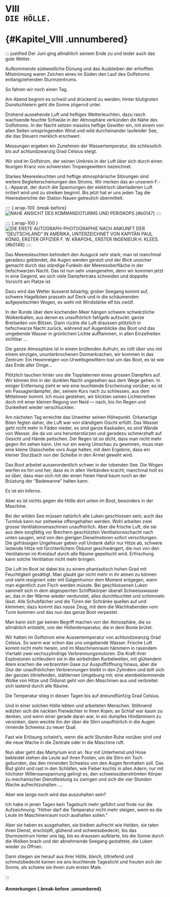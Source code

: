 # VIII&nbsp;<br />**`DIE HÖLLE.`**<br /><br /> {#Kapitel_VIII .unnumbered}

::: justified
Der Juni ging allmählich seinem Ende zu und leider auch das gute Wetter.

Aufkommende südwestliche Dünung und das Ausbleiben der erhofften Mitströmung
waren Zeichen eines im Süden den Lauf des Golfstroms entlangziehenden
Sturmzentrums.

So fahren wir noch einen Tag.

Am Abend beginnt es schwül und drückend zu werden; hinter blutigroten
Dunstschleiern geht die Sonne zögernd unter.

Drohend aussehende Luft und heftiges Wetterleuchten, dazu rasch wachsende feuchte
Schwüle in der Atmosphäre verkünden die Nähe des Golfstroms. In der Nacht setzen
masslos heftige Gewitter ein, mit einem von allen Seiten umspringenden Wind und
wild durcheinander laufender See, die das Steuern merklich erschwert.

Messungen ergeben ein Zunehmen der Wassertemperatur, die schliesslich bis auf
achtundzwanzig Grad Celsius steigt.

Wir sind im Golfstrom, der seinen Umkreis in der Luft über sich durch einen
feurigen Kranz von schwersten Tropengewittern bezeichnet.

Starkes Meeresleuchten und heftige atmosphärische Störungen sind weitere
Begleiterscheinungen des Stroms. Wir merken das an unserem F.-L.-Apparat,
der durch die Spannungen der elektrisch überladenen Luft irritiert wird
und zu streiken beginnt. Bis jetzt hat er uns jeden Tag die Heeresberichte
der Station Nauen getreulich übermittelt.

:::: {.wrap-100 .break-before}
![NAHE ANSICHT DES KOMMANDOTURMS UND PERISKOPS.](Die_Fahrt_der_Deutschland_0147.jpg "NAHE ANSICHT DES KOMMANDOTURMS UND PERISKOPS."){#b0147}
::::

:::: {.wrap-100 }
![DIE ERSTE AUTOGRAPH-PHOTOGRAPHIE NACH ANKUNFT DER “DEUTSCHLAND” IN AMERIKA, UNTERZEICHNET VON KAPITÄN PAUL KÖNIG, ERSTER OFFIZIER F. W. KRAPOHL, ERSTER INGENIEUR H. KLEES.](Die_Fahrt_der_Deutschland_0148.jpg "DIE ERSTE AUTOGRAPH-PHOTOGRAPHIE NACH ANKUNFT DER “DEUTSCHLAND” IN AMERIKA."){#b0148}
::::

Das Meeresleuchten behindert den Ausguck sehr stark; man ist manchmal geradezu
geblendet, die Augen werden gereizt und der Blick unsicher gemacht durch das
ständige Funkeln der Meeresoberfläche in der tiefschwarzen Nacht.
Das ist nun sehr unangenehm, denn wir kommen jetzt in eine Gegend, wo sich viele
Dampfertraks schneiden und doppelte Vorsicht am Platze ist.

Dazu wird das Wetter äusserst bösartig; grober Seegang kommt auf, schwere
Hagelböen prasseln auf Deck und in die schäumenden aufgepeitschten Wogen, es
weht mit Windstärke elf bis zwölf.

In der Runde über dem kochenden Meer hängen schwere schwärzliche Wolkenballen,
aus denen es unaufhörlich fahlgelb aufzuckt: ganze Breitseiten von Blitzen.
Dann rückte die Luft draussen plötzlich in tiefschwarze Nacht zurück, während
auf Augenblicke das Boot und das umgebende Wasser in grünlichem Lichte aufflammen,
in allen Einzelheiten sichtbar ...

Die ganze Atmosphäre ist in einem brüllenden Aufruhr, es rollt über uns mit einem
einzigen, ununterbrochenen Donnerkrachen, wir kommen in das Zentrum:
Ein Hexenreigen von Urweltsgewittern tost um das Boot, es ist wie das
Ende aller Dinge...

Plötzlich tauchen hinter uns die Topplaternen eines grossen Dampfers auf.
Wir können ihm in der dunklen Nacht ungesehen aus dem Wege gehen. In einiger
Entfernung zieht er wie eine leuchtende Erscheinung vorüber; es
ist ein Passagierdampfer, der, seinem Kurs nach zu schliessen, aus dem Mittelmeer
kommt. Ich muss gestehen, wir blickten seinen Lichterreihen doch mit einer
kleinen Regung von Neid — nach, bis ihn Regen und Dunkelheit wieder verschluckten.

Am nächsten Tag erreichte das Unwetter seinen Höhepunkt. Orkanartige Böen fegten
daher, die Luft war von ständigem Gischt erfüllt. Das Wasser geht nicht mehr in
Fäden nieder, es sind ganze Kaskaden, es sind Wände von Wasser, die da vor uns
herunterstürzen und geradezu schmerzhaft auf Gesicht und Hände peitschen. Der
Regen ist so dicht, dass man nicht mehr gegen ihn sehen kann. Um nur ein wenig
Umschau zu gewinnen, muss man eine kleine Glasscheibe vors Auge halten, mit dem
Ergebnis, dass ein kleiner Sturzbach von der Scheibe in den Ärmel geweht wird.

Das Boot arbeitet ausserordentlich schwer in der tobenden See. Die Wogen werfen
es hin und her, dass es in allen Verbänden kracht; manchmal holt es so über, dass
man sich mit der einen freien Hand kaum noch an der Brüstung der “Badewanne”
halten kann.

Es ist ein Inferno.

Aber es ist nichts gegen die Hölle dort unten im Boot, besonders in der Maschine.

Bei der wilden See müssen natürlich alle Luken geschlossen sein; auch das Turmluk
kann nur zeitweise offengehalten werden. Wohl arbeiten zwei grosse
Ventilationsmaschinen unaufhörlich. Aber die frische Luft, die sie aus dem
sorgfältig vor Brechern geschützten Ventilationsschacht nach unten saugen, wird
von den gierigen Dieselmotoren sofort verschlungen. Die gefrässigen Ungeheuer
geben voll Undank dafür nur Hitze ab, schwere lastende Hitze mit fürchterlichem
Öldunst geschwängert, die nun von den Ventilatoren im Kreislauf durch alle Räume
gepeitscht wird. Erfrischung kann solche Ventilation nicht mehr bringen.

Die Luft im Boot ist dabei bis zu einem phantastisch hohen Grad mit Feuchtigkeit
gesättigt. Man glaubt gar nicht mehr in ihr atmen zu können und sieht resigniert
oder mit Galgenhumor dem Moment entgegen, wann man eigentlich zum Fisch werden
müsste. Bei geschlossenen Luken sammelt sich in dem abgesperrten Schiffskörper
überall Schweisswasser an, das in der Wärme wieder verdunstet, alles durchfeuchtet
und schimmeln lässt. Alle Schubfächer und die Türen der Schränke quellen auf und
klemmen; dazu kommt das nasse Zeug, mit dem die Wachhabenden vom Turm kommen und
das nun das ganze Boot verpestet.

Man kann sich gar keinen Begriff machen von der Atmosphäre, die so allmählich
entsteht, von der Höllentemperatur, die in dem Boote brütet.

Wir hatten im Golfstrom eine Aussentemperatur von achtundzwanzig Grad Celsius.
So warm war schon das uns umgebende Wasser. Frische Luft kommt nicht mehr herein,
und im Maschinenraum hämmern in rasendem Viertakt zwei sechszylindrige
Verbrennungsmotoren. Die Kraft ihrer Explosionen schleudern sie in die wirbelnden
Kurbelwellen, mit glühendem Atem krachen die verbrannten Gase zur Auspufföffnung
hinaus, aber die Glut der unaufhörlichen Verbrennungen bleibt in den Zylindern
und teilt sich der ganzen öltriefenden, stählernen Umgebung mit; eine
atembeklemmende Wolke von Hitze und Öldunst geht von den Maschinen aus und
verbreitet sich lastend durch alle Räume.

Die Temperatur stieg in diesen Tagen bis auf dreiundfünfzig Grad Celsius.

Und in einer solchen Hölle lebten und arbeiteten Menschen. Stöhnend wälzten sich
die nackten Freiwächter in ihren Kojen; an Schlaf war kaum zu denken, und wenn
einer gerade daran war, in ein dumpfes Hindämmern zu versinken, dann weckte ihn
der über die Stirn unaufhörlich in die Augen rinnende Schweiss zu neuer Qual.

Fast wie Erlösung scheint’s, wenn die acht Stunden Ruhe vorüber sind und
die neue Wache in die Zentrale oder in die Maschine ruft.

Nun aber geht das Martyrium erst an.
Nur mit Unterhemd und Hose bekleidet stehen die Leute auf ihren Posten, um die
Stirn ein Tuch gebunden, das den rinnenden Schweiss von den Augen fernhalten soll.
Das Blut glüht und rast in den Schläfen, wie Fieber kochts in allen Adern; nur
mit höchster Willensanspannung gelingt es, den schweissüberströmten Körper zu
mechanischer Dienstleistung zu zwingen und sich die vier Stunden Wache
aufrechtzuhalten ....

Aber wie lange noch wird das auszuhalten sein?

Ich habe in jenen Tagen kein Tagebuch mehr geführt und finde nur die Aufzeichnung:
“Höher darf die Temperatur nicht mehr steigen, wenn es die Leute im Maschinenraum
noch aushalten sollen.”

Aber sie haben es ausgehalten, sie bleiben aufrecht wie Helden, sie taten ihren
Dienst, erschöpft, glühend und schweissbedeckt, bis das Sturmzentrum hinter uns lag,
bis es draussen aufklarte, bis die Sonne durch die Wolken brach und der
abnehmende Seegang gestattete, die Luken wieder zu Öffnen.

Dann stiegen sie herauf aus ihrer Hölle, bleich, öltriefend und schmutzbedeckt
kamen sie ans leuchtende Tageslicht und freuten sich der Sonne, als schiene sie
ihnen zum ersten Male.

:::


#### **Anmerkungen** {.break-before .unnumbered}
